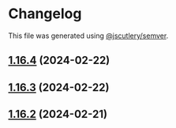 # Changelog

This file was generated using [@jscutlery/semver](https://github.com/jscutlery/semver).

## [1.16.4](https://github.com/pazznetwork/ngx-chat/compare/ngx-xmpp-1.16.3...ngx-xmpp-1.16.4) (2024-02-22)



## [1.16.3](https://github.com/pazznetwork/ngx-chat/compare/ngx-xmpp-1.16.2...ngx-xmpp-1.16.3) (2024-02-22)



## [1.16.2](https://github.com/pazznetwork/ngx-chat/compare/ngx-xmpp-1.16.1...ngx-xmpp-1.16.2) (2024-02-21)
